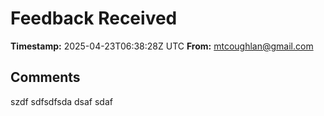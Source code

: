# Feedback Received

**Timestamp:** 2025-04-23T06:38:28Z UTC
**From:** mtcoughlan@gmail.com

## Comments
szdf sdfsdfsda dsaf sdaf
